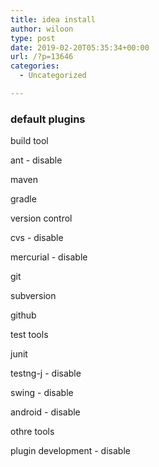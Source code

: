```yaml
---
title: idea install
author: wiloon
type: post
date: 2019-02-20T05:35:34+00:00
url: /?p=13646
categories:
  - Uncategorized

---
```

### default plugins

build tool
  
ant - disable
  
maven
  
gradle

version control
  
cvs - disable
  
mercurial - disable
  
git
  
subversion
  
github

test tools
  
junit
  
testng-j - disable

swing - disable
  
android - disable
  
othre tools

plugin development - disable